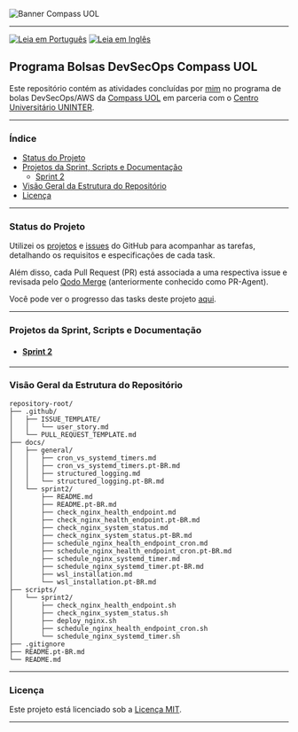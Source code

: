 ![Banner Compass UOL](https://vetores.org/d/compass-uol.svg)

---
[![Leia em Português](https://img.shields.io/badge/%F0%9F%87%A7%F0%9F%87%B7%20Portugu%C3%AAs-F0FFFF.svg)](README.pt-BR.md)
[![Leia em Inglês](https://img.shields.io/badge/%F0%9F%87%BA%F0%9F%87%B8%20English-gray.svg)](README.md)

## Programa Bolsas DevSecOps Compass UOL

Este repositório contém as atividades concluídas por [mim](https://github.com/georgrybski) no programa de bolas DevSecOps/AWS da [Compass UOL](https://compass.uol/pt/home/) em parceria com o [Centro Universitário UNINTER](https://www.uninter.com/centro-universitario/).

---

### Índice
- [Status do Projeto](#status-do-projeto)
- [Projetos da Sprint, Scripts e Documentação](#projetos-da-sprint-scripts-e-documentação)
  - [Sprint 2](#sprint-2)
- [Visão Geral da Estrutura do Repositório](#visão-geral-da-estrutura-do-repositório)
- [Licença](#licença)

---

### Status do Projeto

Utilizei os [projetos](https://docs.github.com/pt/issues/planning-and-tracking-with-projects/learning-about-projects/about-projects) e [issues](https://docs.github.com/pt/issues/tracking-your-work-with-issues/about-issues) do GitHub para acompanhar as tarefas, detalhando os requisitos e especificações de cada task.

Além disso, cada Pull Request (PR) está associada a uma respectiva issue e revisada pelo [Qodo Merge](https://qodo-merge-docs.qodo.ai/) (anteriormente conhecido como PR-Agent).

Você pode ver o progresso das tasks deste projeto [aqui](https://github.com/users/georgrybski/projects/3).

---

### Projetos da Sprint, Scripts e Documentação
- #### [Sprint 2](docs/sprint2/README.pt-BR.md)

---

### Visão Geral da Estrutura do Repositório

```
repository-root/
├── .github/
│   ├── ISSUE_TEMPLATE/
│   │   └── user_story.md
│   └── PULL_REQUEST_TEMPLATE.md
├── docs/
│   ├── general/
│   │   ├── cron_vs_systemd_timers.md
│   │   ├── cron_vs_systemd_timers.pt-BR.md
│   │   ├── structured_logging.md
│   │   └── structured_logging.pt-BR.md
│   └── sprint2/
│       ├── README.md
│       ├── README.pt-BR.md
│       ├── check_nginx_health_endpoint.md
│       ├── check_nginx_health_endpoint.pt-BR.md
│       ├── check_nginx_system_status.md
│       ├── check_nginx_system_status.pt-BR.md
│       ├── schedule_nginx_health_endpoint_cron.md
│       ├── schedule_nginx_health_endpoint_cron.pt-BR.md
│       ├── schedule_nginx_systemd_timer.md
│       ├── schedule_nginx_systemd_timer.pt-BR.md
│       ├── wsl_installation.md
│       └── wsl_installation.pt-BR.md
├── scripts/
│   └── sprint2/
│       ├── check_nginx_health_endpoint.sh
│       ├── check_nginx_system_status.sh
│       ├── deploy_nginx.sh
│       ├── schedule_nginx_health_endpoint_cron.sh
│       └── schedule_nginx_systemd_timer.sh
├── .gitignore
├── README.pt-BR.md
└── README.md
```
---

### Licença

Este projeto está licenciado sob a [Licença MIT](LICENSE).

---
